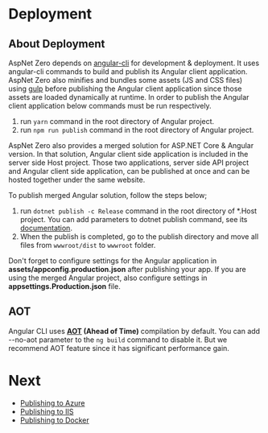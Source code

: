 # Deployment

## About Deployment

AspNet Zero depends on [angular-cli](https://cli.angular.io/) for development & deployment. It uses angular-cli commands to build and publish its Angular client application. AspNet Zero also minifies and bundles some assets (JS and CSS files) using [gulp](https://gulpjs.com/) before publishing the Angular client application since those assets are loaded dynamically at runtime. In order to publish the Angular client application below commands must be run respectively.

1. run ```yarn``` command in the root directory of Angular project.
2. run ```npm run publish``` command in the root directory of Angular project.

AspNet Zero also provides a merged solution for ASP.NET Core & Angular version. In that solution, Angular client side application is included in the server side Host project. Those two applications, server side API project and Angular client side application, can be published at once and can be hosted together under the same website.

To publish merged Angular solution, follow the steps below;

1. run ```dotnet publish -c Release``` command in the root directory of *.Host project. You can add parameters to dotnet publish command, see its [documentation](https://docs.microsoft.com/en-us/dotnet/core/tools/dotnet-publish).
2. When the publish is completed, go to the publish directory and move all files from ```wwwroot/dist``` to ```wwwroot``` folder.

Don't forget to configure settings for the Angular application in **assets/appconfig.production.json** after publishing your app. If you are using the merged Angular project, also configure settings in **appsettings.Production.json** file.

## AOT

Angular CLI uses **[AOT](https://angular.io/docs/ts/latest/cookbook/aot-compiler.html) (Ahead of Time)** compilation by default. You can add --no-aot parameter
to the `ng build` command to disable it. But we recommend AOT feature since it has significant performance gain.

# Next

* [Publishing to Azure](Deployment-Angular-Publish-Azure)
* [Publishing to IIS](Deployment-Angular-Publish-IIS)
* [Publishing to Docker](Deployment-Angular-Docker)
